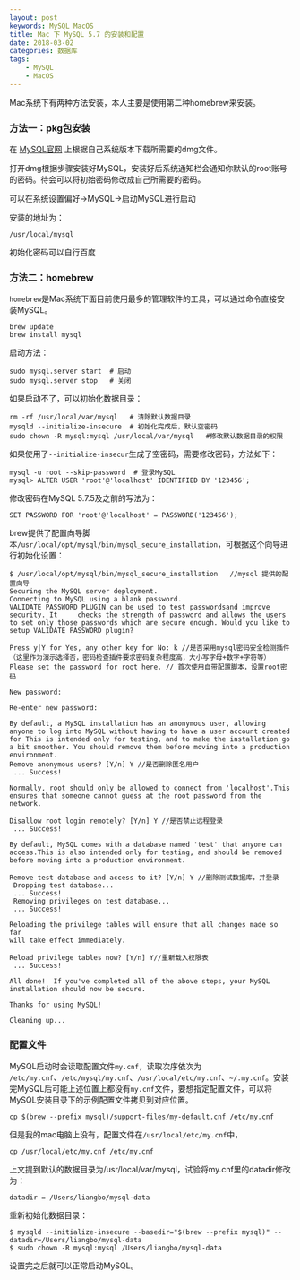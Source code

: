 ```yaml
---
layout: post
keywords: MySQL MacOS
title: Mac 下 MySQL 5.7 的安装和配置
date: 2018-03-02
categories: 数据库
tags: 
    - MySQL
    - MacOS
---
```


Mac系统下有两种方法安装，本人主要是使用第二种homebrew来安装。

### 方法一：pkg包安装
在 [MySQL官网](http://www.mysql.com/downloads/mysql) 上根据自己系统版本下载所需要的dmg文件。

打开dmg根据步骤安装好MySQL，安装好后系统通知栏会通知你默认的root账号的密码。待会可以将初始密码修改成自己所需要的密码。

<!-- more -->

可以在系统设置偏好->MySQL->启动MySQL进行启动

安装的地址为：  
```
/usr/local/mysql
```

初始化密码可以自行百度

<!-- more -->

### 方法二：homebrew
`homebrew`是Mac系统下面目前使用最多的管理软件的工具，可以通过命令直接安装MySQL。  

```
brew update
brew install mysql
```

启动方法：  

```
sudo mysql.server start  # 启动
sudo mysql.server stop   # 关闭
```

如果启动不了，可以初始化数据目录： 
 
```
rm -rf /usr/local/var/mysql   # 清除默认数据目录
mysqld --initialize-insecure  # 初始化完成后，默认空密码
sudo chown -R mysql:mysql /usr/local/var/mysql   #修改默认数据目录的权限

```

如果使用了`--initialize-insecur`生成了空密码，需要修改密码，方法如下：

```
mysql -u root --skip-password  # 登录MySQL
mysql> ALTER USER 'root'@'localhost' IDENTIFIED BY '123456';
```
修改密码在MySQL 5.7.5及之前的写法为：

```
SET PASSWORD FOR 'root'@'localhost' = PASSWORD('123456');
```

brew提供了配置向导脚本`/usr/local/opt/mysql/bin/mysql_secure_installation`，可根据这个向导进行初始化设置：

```
$ /usr/local/opt/mysql/bin/mysql_secure_installation   //mysql 提供的配置向导
Securing the MySQL server deployment.
Connecting to MySQL using a blank password.
VALIDATE PASSWORD PLUGIN can be used to test passwordsand improve security. It     checks the strength of password and allows the users to set only those passwords which are secure enough. Would you like to setup VALIDATE PASSWORD plugin?

Press y|Y for Yes, any other key for No: k //是否采用mysql密码安全检测插件（这里作为演示选择否，密码检查插件要求密码复杂程度高，大小写字母+数字+字符等）
Please set the password for root here. // 首次使用自带配置脚本，设置root密码

New password:

Re-enter new password:

By default, a MySQL installation has an anonymous user, allowing anyone to log into MySQL without having to have a user account created for This is intended only for testing, and to make the installation go a bit smoother. You should remove them before moving into a production environment.    
Remove anonymous users? [Y/n] Y //是否删除匿名用户
 ... Success!

Normally, root should only be allowed to connect from 'localhost'.This
ensures that someone cannot guess at the root password from the network.

Disallow root login remotely? [Y/n] Y //是否禁止远程登录
 ... Success!

By default, MySQL comes with a database named 'test' that anyone can
access.This is also intended only for testing, and should be removed
before moving into a production environment.

Remove test database and access to it? [Y/n] Y //删除测试数据库，并登录
 Dropping test database...
 ... Success!
 Removing privileges on test database...
 ... Success!

Reloading the privilege tables will ensure that all changes made so far
will take effect immediately.

Reload privilege tables now? [Y/n] Y//重新载入权限表
 ... Success!

All done!  If you've completed all of the above steps, your MySQL
installation should now be secure.

Thanks for using MySQL!

Cleaning up...
```

### 配置文件

MySQL启动时会读取配置文件`my.cnf`，读取次序依次为 `/etc/my.cnf`、`/etc/mysql/my.cnf`、`/usr/local/etc/my.cnf`、`~/.my.cnf`。安装完MySQL后可能上述位置上都没有`my.cnf`文件，要想指定配置文件，可以将MySQL安装目录下的示例配置文件拷贝到对应位置。

```
cp $(brew --prefix mysql)/support-files/my-default.cnf /etc/my.cnf
```

但是我的mac电脑上没有，配置文件在`/usr/local/etc/my.cnf`中，

```
cp /usr/local/etc/my.cnf /etc/my.cnf
```


上文提到默认的数据目录为/usr/local/var/mysql，试验将my.cnf里的datadir修改为：


```
datadir = /Users/liangbo/mysql-data​
```

重新初始化数据目录：

```
$ mysqld --initialize-insecure --basedir="$(brew --prefix mysql)" --datadir=/Users/liangbo/mysql-data
$ sudo chown -R mysql:mysql /Users/liangbo/mysql-data
```

设置完之后就可以正常启动MySQL。


